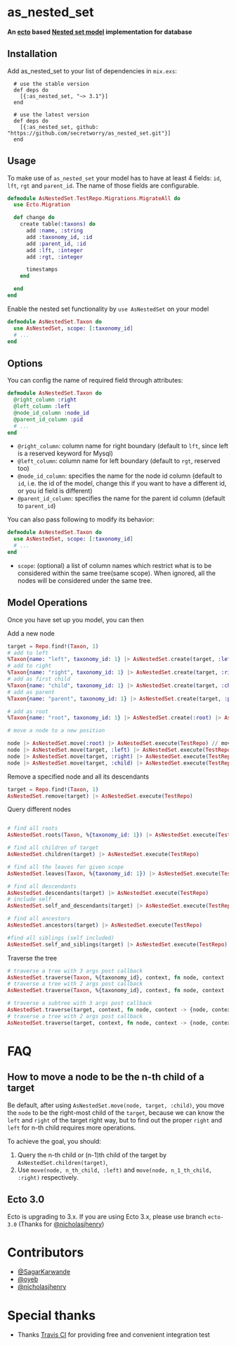 # as_nested_set

**An [ecto](https://github.com/elixir-lang/ecto) based [Nested set model](https://en.wikipedia.org/wiki/Nested_set_model) implementation for database**

## Installation

Add as_nested_set to your list of dependencies in `mix.exs`:

      # use the stable version
      def deps do
        [{:as_nested_set, "~> 3.1"}]
      end

      # use the latest version
      def deps do
        [{:as_nested_set, github: "https://github.com/secretworry/as_nested_set.git"}]
      end

## Usage

To make use of `as_nested_set` your model has to have at least 4 fields: `id`, `lft`, `rgt` and `parent_id`. The name of those fields are configurable.

```elixir
defmodule AsNestedSet.TestRepo.Migrations.MigrateAll do
  use Ecto.Migration

  def change do
    create table(:taxons) do
      add :name, :string
      add :taxonomy_id, :id
      add :parent_id, :id
      add :lft, :integer
      add :rgt, :integer

      timestamps
    end

  end
end
```

Enable the nested set functionality by `use AsNestedSet` on your model

```elixir
defmodule AsNestedSet.Taxon do
  use AsNestedSet, scope: [:taxonomy_id]
  # ...
end
```

## Options

You can config the name of required field through attributes:

```elixir
defmodule AsNestedSet.Taxon do
  @right_column :right
  @left_column :left
  @node_id_column :node_id
  @parent_id_column :pid
  # ...
end
```

  * `@right_column`: column name for right boundary (default to `lft`, since left is a reserved keyword for Mysql)
  * `@left_column`: column name for left boundary (default to `rgt`, reserved too)
  * `@node_id_column`:  specifies the name for the node id column (default to `id`, i.e. the id of the model, change this if you want to have a different id, or you id field is different)
  * `@parent_id_column`: specifies the name for the parent id column (default to `parent_id`)

You can also pass following to modify its behavior:

```elixir
defmodule AsNestedSet.Taxon do
  use AsNestedSet, scope: [:taxonomy_id]
  # ...
end
```

  * `scope`: (optional) a list of column names which restrict what is to be considered within the same tree(same scope). When ignored, all the nodes will be considered under the same tree.

## Model Operations

Once you have set up you model, you can then

Add a new node

```elixir
target = Repo.find!(Taxon, 1)
# add to left
%Taxon{name: "left", taxonomy_id: 1} |> AsNestedSet.create(target, :left) |> AsNestedSet.execute(TestRepo)
# add to right
%Taxon{name: "right", taxonomy_id: 1} |> AsNestedSet.create(target, :right) |> AsNestedSet.execute(TestRepo)
# add as first child
%Taxon{name: "child", taxonomy_id: 1} |> AsNestedSet.create(target, :child) |> AsNestedSet.execute(TestRepo)
# add as parent
%Taxon{name: "parent", taxonomy_id: 1} |> AsNestedSet.create(target, :parent) |> AsNestedSet.execute(TestRepo)

# add as root
%Taxon{name: "root", taxonomy_id: 1} |> AsNestedSet.create(:root) |> AsNestedSet.execute(TestRepo)

# move a node to a new position

node |> AsNestedSet.move(:root) |> AsNestedSet.execute(TestRepo) // move the node to be a new root
node |> AsNestedSet.move(target, :left) |> AsNestedSet.execute(TestRepo) // move the node to the left of the target
node |> AsNestedSet.move(target, :right) |> AsNestedSet.execute(TestRepo) // move the node to the right of the target
node |> AsNestedSet.move(target, :child) |> AsNestedSet.execute(TestRepo) // move the node to be the right-most child of target

```

Remove a specified node and all its descendants

```elixir
target = Repo.find!(Taxon, 1)
AsNestedSet.remove(target) |> AsNestedSet.execute(TestRepo)
```

Query different nodes

```elixir

# find all roots
AsNestedSet.roots(Taxon, %{taxonomy_id: 1}) |> AsNestedSet.execute(TestRepo)

# find all children of target
AsNestedSet.children(target) |> AsNestedSet.execute(TestRepo)

# find all the leaves for given scope
AsNestedSet.leaves(Taxon, %{taxonomy_id: 1}) |> AsNestedSet.execute(TestRepo)

# find all descendants
AsNestedSet.descendants(target) |> AsNestedSet.execute(TestRepo)
# include self
AsNestedSet.self_and_descendants(target) |> AsNestedSet.execute(TestRepo)

# find all ancestors
AsNestedSet.ancestors(target) |> AsNestedSet.execute(TestRepo)

#find all siblings (self included)
AsNestedSet.self_and_siblings(target) |> AsNestedSet.execute(TestRepo)

```

Traverse the tree
```elixir
# traverse a tree with 3 args post callback
AsNestedSet.traverse(Taxon, %{taxonomy_id}, context, fn node, context -> {node, context}, end, fn node, children, context -> {node, context} end) |> AsNestedSet.execute(TestRepo)
# traverse a tree with 2 args post callback
AsNestedSet.traverse(Taxon, %{taxonomy_id}, context, fn node, context -> {node, context}, end, fn node, context -> {node, context} end) |> AsNestedSet.execute(TestRepo)

# traverse a subtree with 3 args post callback
AsNestedSet.traverse(target, context, fn node, context -> {node, context}, end, fn node, children, context -> {node, context} end) |> AsNestedSet.execute(TestRepo)
# traverse a tree with 2 args post callback
AsNestedSet.traverse(target, context, fn node, context -> {node, context}, end, fn node, context -> {node, context} end) |> AsNestedSet.execute(TestRepo)
```

# FAQ

## How to move a node to be the n-th child of a target

Be default, after using `AsNestedSet.move(node, target, :child)`, you move the `node` to be the right-most child of the `target`, because we can know the `left` and `right` of the target right way, but to find out the proper `right` and `left` for n-th child requires more operations.

To achieve the goal, you should:
  1. Query the n-th child or (n-1)th child of the target by `AsNestedSet.children(target)`,
  2. Use `move(node, n_th_child, :left)` and `move(node, n_1_th_child, :right)` respectively.

## Ecto 3.0

Ecto is upgrading to 3.x. If you are using Ecto 3.x, please use branch `ecto-3.0` (Thanks for [@nicholasjhenry](https://github.com/nicholasjhenry))

# Contributors

* [@SagarKarwande](https://github.com/SagarKarwande)
* [@oyeb](https://github.com/oyeb)
* [@nicholasjhenry](https://github.com/nicholasjhenry)

# Special thanks

* Thanks [Travis CI](https://travis-ci.com/) for providing free and convenient integration test
